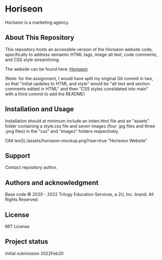 # Horiseon
Horiseon is a marketing agency.

## About This Repository
This repository hosts an accessible version of the Horiseon website code, specifically to address semantic HTML tags, image alt text, code comments, and CSS style streamlining.

The website can be found here: [Horiseon](https://tovtc.github.io/horiseon-scscbc/)

(Note: for the assignment, I would have split my original Git commit in two, so that "initial updates to HTML and style" would be "alt text and section comments edited in HTML" and then "CSS styles conslidated into main" with a third commit to add the README)

## Installation and Usage
Installation should at minimum include an index.html file and an "assets" folder containing a style.css file and seven images (four .jpg files and three .png files) in the "css" and "images" folders respectively.

![Alt text](./assets/horiseon-mockup.png?raw=true "Horiseon Website"

## Support
Contact repository author.

## Authors and acknowledgment
Base code © 2020 - 2022 Trilogy Education Services, a 2U, Inc. brand. All Rights Reserved.

## License
MIT License

## Project status
Initial submission 2022Feb20